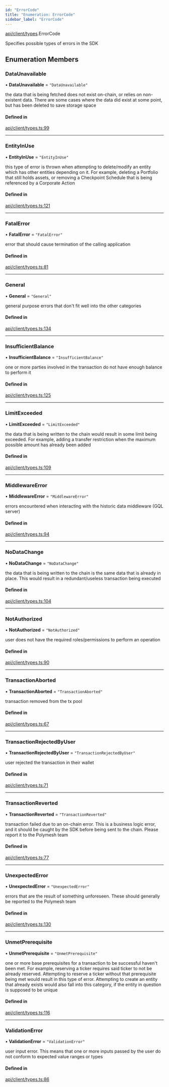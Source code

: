 ```yaml
---
id: "ErrorCode"
title: "Enumeration: ErrorCode"
sidebar_label: "ErrorCode"
---
```


[api/client/types](../../../../../modules/API/Client/Types/Types.md).ErrorCode

Specifies possible types of errors in the SDK

## Enumeration Members

### DataUnavailable

• **DataUnavailable** = ``"DataUnavailable"``

the data that is being fetched does not exist on-chain, or relies on non-existent data. There are
  some cases where the data did exist at some point, but has been deleted to save storage space

#### Defined in

[api/client/types.ts:99](https://github.com/PolymeshAssociation/polymesh-sdk/blob/fbf6882d0/src/api/client/types.ts#L99)

___

### EntityInUse

• **EntityInUse** = ``"EntityInUse"``

this type of error is thrown when attempting to delete/modify an entity which has other entities depending on it. For example, deleting
  a Portfolio that still holds assets, or removing a Checkpoint Schedule that is being referenced by a Corporate Action

#### Defined in

[api/client/types.ts:121](https://github.com/PolymeshAssociation/polymesh-sdk/blob/fbf6882d0/src/api/client/types.ts#L121)

___

### FatalError

• **FatalError** = ``"FatalError"``

error that should cause termination of the calling application

#### Defined in

[api/client/types.ts:81](https://github.com/PolymeshAssociation/polymesh-sdk/blob/fbf6882d0/src/api/client/types.ts#L81)

___

### General

• **General** = ``"General"``

general purpose errors that don't fit well into the other categories

#### Defined in

[api/client/types.ts:134](https://github.com/PolymeshAssociation/polymesh-sdk/blob/fbf6882d0/src/api/client/types.ts#L134)

___

### InsufficientBalance

• **InsufficientBalance** = ``"InsufficientBalance"``

one or more parties involved in the transaction do not have enough balance to perform it

#### Defined in

[api/client/types.ts:125](https://github.com/PolymeshAssociation/polymesh-sdk/blob/fbf6882d0/src/api/client/types.ts#L125)

___

### LimitExceeded

• **LimitExceeded** = ``"LimitExceeded"``

the data that is being written to the chain would result in some limit being exceeded. For example, adding a transfer
  restriction when the maximum possible amount has already been added

#### Defined in

[api/client/types.ts:109](https://github.com/PolymeshAssociation/polymesh-sdk/blob/fbf6882d0/src/api/client/types.ts#L109)

___

### MiddlewareError

• **MiddlewareError** = ``"MiddlewareError"``

errors encountered when interacting with the historic data middleware (GQL server)

#### Defined in

[api/client/types.ts:94](https://github.com/PolymeshAssociation/polymesh-sdk/blob/fbf6882d0/src/api/client/types.ts#L94)

___

### NoDataChange

• **NoDataChange** = ``"NoDataChange"``

the data that is being written to the chain is the same data that is already in place. This would result
  in a redundant/useless transaction being executed

#### Defined in

[api/client/types.ts:104](https://github.com/PolymeshAssociation/polymesh-sdk/blob/fbf6882d0/src/api/client/types.ts#L104)

___

### NotAuthorized

• **NotAuthorized** = ``"NotAuthorized"``

user does not have the required roles/permissions to perform an operation

#### Defined in

[api/client/types.ts:90](https://github.com/PolymeshAssociation/polymesh-sdk/blob/fbf6882d0/src/api/client/types.ts#L90)

___

### TransactionAborted

• **TransactionAborted** = ``"TransactionAborted"``

transaction removed from the tx pool

#### Defined in

[api/client/types.ts:67](https://github.com/PolymeshAssociation/polymesh-sdk/blob/fbf6882d0/src/api/client/types.ts#L67)

___

### TransactionRejectedByUser

• **TransactionRejectedByUser** = ``"TransactionRejectedByUser"``

user rejected the transaction in their wallet

#### Defined in

[api/client/types.ts:71](https://github.com/PolymeshAssociation/polymesh-sdk/blob/fbf6882d0/src/api/client/types.ts#L71)

___

### TransactionReverted

• **TransactionReverted** = ``"TransactionReverted"``

transaction failed due to an on-chain error. This is a business logic error,
  and it should be caught by the SDK before being sent to the chain.
  Please report it to the Polymesh team

#### Defined in

[api/client/types.ts:77](https://github.com/PolymeshAssociation/polymesh-sdk/blob/fbf6882d0/src/api/client/types.ts#L77)

___

### UnexpectedError

• **UnexpectedError** = ``"UnexpectedError"``

errors that are the result of something unforeseen.
  These should generally be reported to the Polymesh team

#### Defined in

[api/client/types.ts:130](https://github.com/PolymeshAssociation/polymesh-sdk/blob/fbf6882d0/src/api/client/types.ts#L130)

___

### UnmetPrerequisite

• **UnmetPrerequisite** = ``"UnmetPrerequisite"``

one or more base prerequisites for a transaction to be successful haven't been met. For example, reserving a ticker requires
  said ticker to not be already reserved. Attempting to reserve a ticker without that prerequisite being met would result in this
  type of error. Attempting to create an entity that already exists would also fall into this category,
  if the entity in question is supposed to be unique

#### Defined in

[api/client/types.ts:116](https://github.com/PolymeshAssociation/polymesh-sdk/blob/fbf6882d0/src/api/client/types.ts#L116)

___

### ValidationError

• **ValidationError** = ``"ValidationError"``

user input error. This means that one or more inputs passed by the user
  do not conform to expected value ranges or types

#### Defined in

[api/client/types.ts:86](https://github.com/PolymeshAssociation/polymesh-sdk/blob/fbf6882d0/src/api/client/types.ts#L86)
